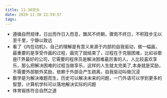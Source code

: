 ```yaml
---
title: 11-30念头
date: 2020-11-30 22:59:57
tags:
---
```


- 遵循自然规律，日出而作日入而息，飘风不终朝，骤雨不终日，不积跬步无以至千里，宁静以致远
- 看了《内在动机》，自己的理解是有意义来源于内部的自我驱动，做一幅画，最重要的是享受作画的过程，画完了就结束了，过程在于克服困难，比如谷歌是IT界最好的公司，它需要的程序员是解决困难最厉害的人，人比较喜欢享乐，那么把解决困难的过程当做享乐，这样的人生就太完美了,本身就是奖励，不需要外部额外奖励，依赖于外部会产生疏离，自我驱动叫做沉浸
- 数学是为解决难题而生，历史可以解决未来的问题，一门外语可以学到更多的智慧，计算机学科可以落地解决实际的问题
- 体育锻炼符合自然之道

